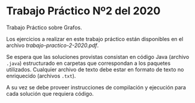 # Trabajo Práctico Nº2 del 2020
Trabajo Práctico sobre Grafos.

Los ejercicios a realizar en este trabajo práctico están disponibles en el archivo *trabajo-practico-2-2020.pdf*.

Se espera que las soluciones provistas consistan en código Java (archivo `.java`) estructurado en carpetas que
correspondan a los paquetes utilizados. Cualquier archivo de texto debe estar en formato de texto no enriquecido
(archivos `.txt`).

A su vez se debe proveer instrucciones de compilación y ejecución para cada solución que requiera código.
